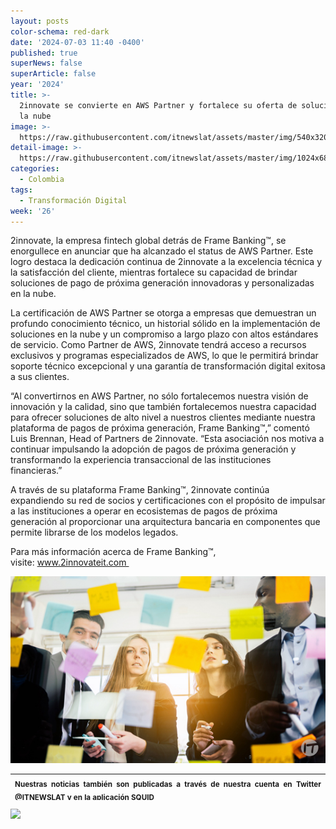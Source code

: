 ```yaml
---
layout: posts
color-schema: red-dark
date: '2024-07-03 11:40 -0400'
published: true
superNews: false
superArticle: false
year: '2024'
title: >-
  2innovate se convierte en AWS Partner y fortalece su oferta de soluciones en
  la nube
image: >-
  https://raw.githubusercontent.com/itnewslat/assets/master/img/540x320/Trabajo-Agilidad-p.jpg
detail-image: >-
  https://raw.githubusercontent.com/itnewslat/assets/master/img/1024x680/Trabajo-Agilidad-g.jpg
categories:
  - Colombia
tags:
  - Transformación Digital
week: '26'
---
```

2innovate, la empresa fintech global detrás de Frame Banking™, se enorgullece en anunciar que ha alcanzado el status de AWS Partner. Este logro destaca la dedicación continua de 2innovate a la excelencia técnica y la satisfacción del cliente, mientras fortalece su capacidad de brindar soluciones de pago de próxima generación innovadoras y personalizadas en la nube. 

La certificación de AWS Partner se otorga a empresas que demuestran un profundo conocimiento técnico, un historial sólido en la implementación de soluciones en la nube y un compromiso a largo plazo con altos estándares de servicio. Como Partner de AWS, 2innovate tendrá acceso a recursos exclusivos y programas especializados de AWS, lo que le permitirá brindar soporte técnico excepcional y una garantía de transformación digital exitosa a sus clientes. 

“Al convertirnos en AWS Partner, no sólo fortalecemos nuestra visión de innovación y la calidad, sino que también fortalecemos nuestra capacidad para ofrecer soluciones de alto nivel a nuestros clientes mediante nuestra plataforma de pagos de próxima generación, Frame Banking™,” comentó Luis Brennan, Head of Partners de 2innovate. “Esta asociación nos motiva a continuar impulsando la adopción de pagos de próxima generación y transformando la experiencia transaccional de las instituciones financieras.” 

A través de su plataforma Frame Banking™, 2innovate continúa expandiendo su red de socios y certificaciones con el propósito de impulsar a las instituciones a operar en ecosistemas de pagos de próxima generación al proporcionar una arquitectura bancaria en componentes que permite librarse de los modelos legados.  

Para más información acerca de Frame Banking™, visite: www.2innovateit.com 

![](https://raw.githubusercontent.com/itnewslat/assets/master/img/540x320/Trabajo-Agilidad-p.jpg)

<table style="height: 42px;" width="569">
<tbody>
<tr>
<td style="text-align: justify;"><sub><strong>Nuestras noticias también son publicadas a través de nuestra cuenta en Twitter <a href="https://twitter.com/itnewslat?lang=es">@ITNEWSLAT</a> y en la aplicación <a href="https://squidapp.co/en/">SQUID</a></strong></sub></td>
</tr>
</tbody>
</table>

<img src="https://tracker.metricool.com/c3po.jpg?hash=56f88a41e39ab42c063cc51676587a04"/>
